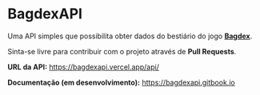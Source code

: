 # BagdexAPI
Uma API simples que possibilita obter dados do bestiário do jogo **[Bagdex](https://caramelogames.com.br/#/dex)**.

Sinta-se livre para contribuir com o projeto através de **Pull Requests**.

**URL da API:** https://bagdexapi.vercel.app/api/

**Documentação (em desenvolvimento):** https://bagdexapi.gitbook.io
